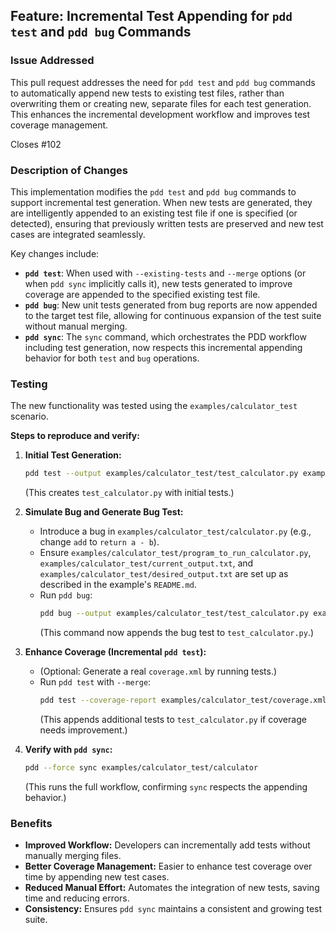 ## Feature: Incremental Test Appending for `pdd test` and `pdd bug` Commands

### Issue Addressed
This pull request addresses the need for `pdd test` and `pdd bug` commands to automatically append new tests to existing test files, rather than overwriting them or creating new, separate files for each test generation. This enhances the incremental development workflow and improves test coverage management.

Closes #102

### Description of Changes

This implementation modifies the `pdd test` and `pdd bug` commands to support incremental test generation. When new tests are generated, they are intelligently appended to an existing test file if one is specified (or detected), ensuring that previously written tests are preserved and new test cases are integrated seamlessly.

Key changes include:
-   **`pdd test`**: When used with `--existing-tests` and `--merge` options (or when `pdd sync` implicitly calls it), new tests generated to improve coverage are appended to the specified existing test file.
-   **`pdd bug`**: New unit tests generated from bug reports are now appended to the target test file, allowing for continuous expansion of the test suite without manual merging.
-   **`pdd sync`**: The `sync` command, which orchestrates the PDD workflow including test generation, now respects this incremental appending behavior for both `test` and `bug` operations.

### Testing

The new functionality was tested using the `examples/calculator_test` scenario.

**Steps to reproduce and verify:**

1.  **Initial Test Generation:**
    ```bash
    pdd test --output examples/calculator_test/test_calculator.py examples/calculator_test/calculator_python.prompt examples/calculator_test/calculator.py
    ```
    (This creates `test_calculator.py` with initial tests.)

2.  **Simulate Bug and Generate Bug Test:**
    *   Introduce a bug in `examples/calculator_test/calculator.py` (e.g., change `add` to `return a - b`).
    *   Ensure `examples/calculator_test/program_to_run_calculator.py`, `examples/calculator_test/current_output.txt`, and `examples/calculator_test/desired_output.txt` are set up as described in the example's `README.md`.
    *   Run `pdd bug`:
        ```bash
        pdd bug --output examples/calculator_test/test_calculator.py examples/calculator_test/calculator_python.prompt examples/calculator_test/calculator.py examples/calculator_test/program_to_run_calculator.py examples/calculator_test/current_output.txt examples/calculator_test/desired_output.txt
        ```
        (This command now appends the bug test to `test_calculator.py`.)

3.  **Enhance Coverage (Incremental `pdd test`):**
    *   (Optional: Generate a real `coverage.xml` by running tests.)
    *   Run `pdd test` with `--merge`:
        ```bash
        pdd test --coverage-report examples/calculator_test/coverage.xml --existing-tests examples/calculator_test/test_calculator.py --merge --target-coverage 95.0 examples/calculator_test/calculator_python.prompt examples/calculator_test/calculator.py
        ```
        (This appends additional tests to `test_calculator.py` if coverage needs improvement.)

4.  **Verify with `pdd sync`:**
    ```bash
    pdd --force sync examples/calculator_test/calculator
    ```
    (This runs the full workflow, confirming `sync` respects the appending behavior.)

### Benefits

-   **Improved Workflow:** Developers can incrementally add tests without manually merging files.
-   **Better Coverage Management:** Easier to enhance test coverage over time by appending new test cases.
-   **Reduced Manual Effort:** Automates the integration of new tests, saving time and reducing errors.
-   **Consistency:** Ensures `pdd sync` maintains a consistent and growing test suite.
